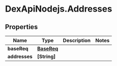 # DexApiNodejs.Addresses

## Properties

Name | Type | Description | Notes
------------ | ------------- | ------------- | -------------
**baseReq** | [**BaseReq**](BaseReq.md) |  | 
**addresses** | **[String]** |  | 


